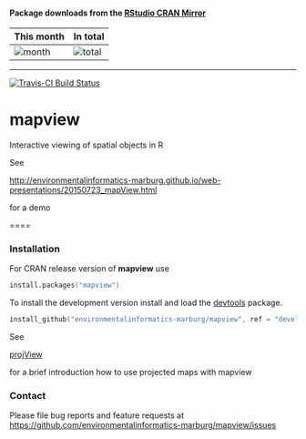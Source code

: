 #### Package downloads from the [RStudio CRAN Mirror](http://cran-logs.rstudio.com/)</b>

This month      | In total
--------------- | -----------
![month](http://cranlogs.r-pkg.org/badges/mapview) | ![total](http://cranlogs.r-pkg.org/badges/grand-total/mapview)

<hr>

[![Travis-CI Build Status](https://travis-ci.org/environmentalinformatics-marburg/mapview.svg?branch=develop)](https://travis-ci.org/environmentalinformatics-marburg/mapview)


# mapview
Interactive viewing of spatial objects in R

See 

http://environmentalinformatics-marburg.github.io/web-presentations/20150723_mapView.html

for a demo

====

### Installation

For CRAN release version of **mapview** use


```S
install.packages("mapview")
```


To install the development version install and load the [devtools](http://cran.r-project.org/package=devtools) package.

```S
install_github("environmentalinformatics-marburg/mapview", ref = "develop")
```

See

<a href="http://gisma.github.io/projView/projView1_0_9.html" target="_blank">projView</a> 

for a brief introduction how to use projected maps with mapview


### Contact

Please file bug reports and feature requests at https://github.com/environmentalinformatics-marburg/mapview/issues
